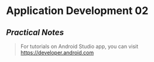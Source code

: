# **Application Development 02**
## *Practical Notes*

> For tutorials on Android Studio app, you can visit https://developer.android.com